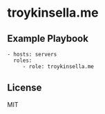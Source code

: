 troykinsella.me
===============

Example Playbook
----------------

    - hosts: servers
      roles:
         - role: troykinsella.me

License
-------

MIT

